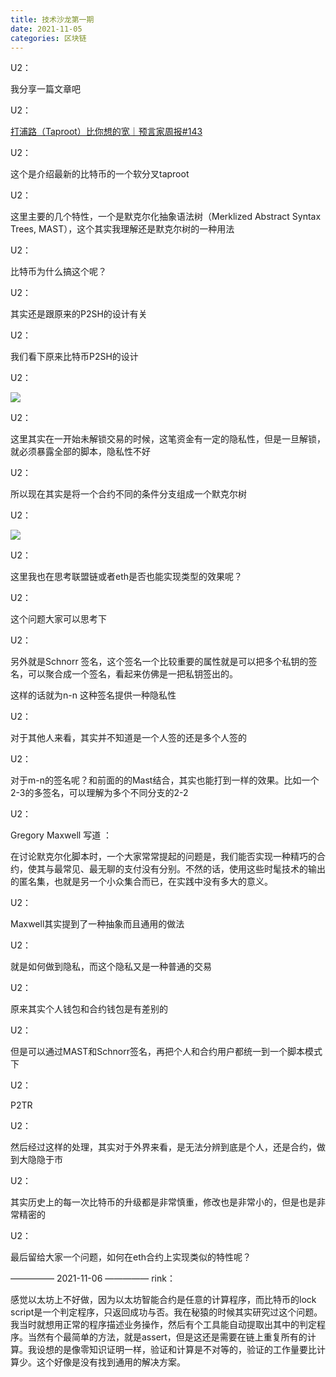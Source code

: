 ```yaml
---
title: 技术沙龙第一期
date: 2021-11-05
categories: 区块链
---
```


U2：

我分享一篇文章吧

U2：

[打浦路（Taproot）比你想的宽｜预言家周报#143](http://mp.weixin.qq.com/s?__biz=MzA4MzE1MzQ3MA==&mid=2450143644&idx=1&sn=e26b237b0f4aaa2b35bfc3e6ecffe906&chksm=88045ecdbf73d7dbafae2a2cf634b85294314c72607f3ef8c34a37e63bb5a315621dd76fc45d&mpshare=1&scene=1&srcid=1025yttN4S3P8UEFnx8RVyec&sharer_sharetime=1635670635719&sharer_shareid=c4e24cfa2e469b6626d2dcfbf10c1f34#rd)

U2：

这个是介绍最新的比特币的一个软分叉taproot

U2：

这里主要的几个特性，一个是默克尔化抽象语法树（Merklized Abstract Syntax Trees, MAST），这个其实我理解还是默克尔树的一种用法

U2：

比特币为什么搞这个呢？

U2：

其实还是跟原来的P2SH的设计有关

U2：

我们看下原来比特币P2SH的设计

U2：


![](lockscript.png)

U2：

这里其实在一开始未解锁交易的时候，这笔资金有一定的隐私性，但是一旦解锁，就必须暴露全部的脚本，隐私性不好

U2：

所以现在其实是将一个合约不同的条件分支组成一个默克尔树

U2：


![](merkletree.png)

U2：

这里我也在思考联盟链或者eth是否也能实现类型的效果呢？

U2：

这个问题大家可以思考下

U2：

另外就是Schnorr 签名，这个签名一个比较重要的属性就是可以把多个私钥的签名，可以聚合成一个签名，看起来仿佛是一把私钥签出的。

这样的话就为n-n 这种签名提供一种隐私性

U2：

对于其他人来看，其实并不知道是一个人签的还是多个人签的

U2：

对于m-n的签名呢？和前面的的Mast结合，其实也能打到一样的效果。比如一个2-3的多签名，可以理解为多个不同分支的2-2

U2：

Gregory Maxwell 写道 ：

在讨论默克尔化脚本时，一个大家常常提起的问题是，我们能否实现一种精巧的合约，使其与最常见、最无聊的支付没有分别。不然的话，使用这些时髦技术的输出的匿名集，也就是另一个小众集合而已，在实践中没有多大的意义。

U2：

Maxwell其实提到了一种抽象而且通用的做法

U2：

就是如何做到隐私，而这个隐私又是一种普通的交易

U2：

原来其实个人钱包和合约钱包是有差别的

U2：

但是可以通过MAST和Schnorr签名，再把个人和合约用户都统一到一个脚本模式下

U2：

P2TR

U2：

然后经过这样的处理，其实对于外界来看，是无法分辨到底是个人，还是合约，做到大隐隐于市

U2：

其实历史上的每一次比特币的升级都是非常慎重，修改也是非常小的，但是也是非常精密的

U2：

最后留给大家一个问题，如何在eth合约上实现类似的特性呢？



————— 2021-11-06 —————
rink：

感觉以太坊上不好做，因为以太坊智能合约是任意的计算程序，而比特币的lock script是一个判定程序，只返回成功与否。我在秘猿的时候其实研究过这个问题。我当时就想用正常的程序描述业务操作，然后有个工具能自动提取出其中的判定程序。当然有个最简单的方法，就是assert，但是这还是需要在链上重复所有的计算。我设想的是像零知识证明一样，验证和计算是不对等的，验证的工作量要比计算少。这个好像是没有找到通用的解决方案。